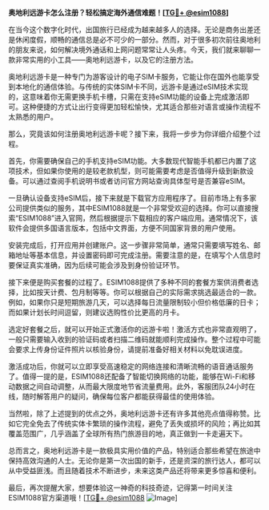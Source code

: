 **奥地利远游卡怎么注册？轻松搞定海外通信难题！[[TG💪+ @esim1088](https://t.me/s/esim1088)]**

在当今这个数字化时代，出国旅行已经成为越来越多人的选择。无论是商务出差还是休闲度假，顺畅的通信总是必不可少的一部分。然而，对于很多初次前往奥地利的朋友来说，如何解决境外通话和上网问题常常让人头疼。今天，我们就来聊聊一款非常实用的小工具——奥地利远游卡，以及它的注册方法。

奥地利远游卡是一种专门为游客设计的电子SIM卡服务，它能让你在国外也能享受到本地化的通信体验。与传统的实体SIM卡不同，远游卡是通过eSIM技术实现的，这意味着你无需更换手机卡槽，只需在支持eSIM功能的设备上完成激活即可。这种便捷的方式让出行变得更加轻松愉快，尤其适合那些对语言或操作流程不太熟悉的用户。

那么，究竟该如何注册奥地利远游卡呢？接下来，我将一步步为你详细介绍整个过程。

首先，你需要确保自己的手机支持eSIM功能。大多数现代智能手机都已内置了这项技术，但如果你使用的是较老款机型，则可能需要考虑是否值得升级到新款设备。可以通过查阅手机说明书或者访问官方网站查询具体型号是否兼容eSIM。

一旦确认设备支持eSIM后，接下来就是下载官方应用程序了。目前市场上有多家公司提供类似的服务，其中ESIM1088就是一个非常受欢迎的选择。你可以直接搜索“ESIM1088”进入官网，然后根据提示下载相应的客户端应用。通常情况下，该软件会提供多国语言版本，包括中文界面，方便不同国家背景的用户使用。

安装完成后，打开应用并创建账户。这一步骤非常简单，通常只需要填写姓名、邮箱地址等基本信息，并设置密码即可完成注册。需要注意的是，在填写个人信息时要保证真实准确，因为后续可能会涉及到身份验证环节。

接下来便是购买套餐的过程了。ESIM1088提供了多种不同的套餐方案供消费者选择，比如按天计费、包月制等等。你可以根据自己的实际需求挑选最适合的一款。例如，如果你只是短期旅游几天，可以选择每日流量限制较小但价格低廉的日卡；而如果计划长时间逗留，则建议选购性价比更高的月卡。

选定好套餐之后，就可以开始正式激活你的远游卡啦！激活方式也非常直观明了，一般只需要输入收到的验证码或者扫描二维码就能顺利完成操作。整个过程中可能会要求上传身份证件照片以核验身份，请提前准备好相关材料以免耽误进度。

激活成功后，你就可以立即享受高速稳定的网络连接和清晰流畅的语音通话服务了。值得一提的是，ESIM1088还配备了智能切换网络的功能，能够在Wi-Fi和移动数据之间自动调整，从而最大限度地节省流量费用。此外，客服团队24小时在线，随时解答用户的疑问，确保每位客户都能获得最佳的使用体验。

当然啦，除了上述提到的优点之外，奥地利远游卡还有许多其他亮点值得称赞。比如它完全免去了传统实体卡繁琐的操作流程，避免了丢失或损坏的风险；再比如其覆盖范围广，几乎涵盖了全球所有热门旅游目的地，真正做到一卡走遍天下。

总而言之，奥地利远游卡是一款极具实用价值的产品，特别适合那些希望在旅途中保持高效沟通的人士。无论你是第一次出国的新手，还是资深的旅行达人，都可以从中受益匪浅。而且随着技术不断进步，未来这类产品还将带来更多惊喜和便利。

最后，再次提醒大家，想要体验这一神奇的科技奇迹，记得第一时间关注ESIM1088官方渠道哦！[[TG💪+ @esim1088](https://t.me/s/esim1088) ![Image](https://i.postimg.cc/4NQfJmqS/Snipaste-2025-05-13-00-14-12.png)]